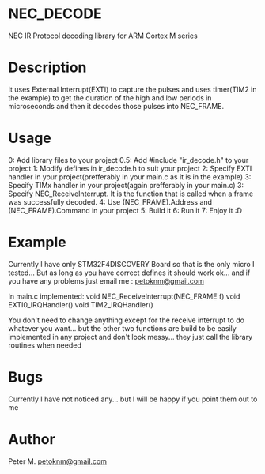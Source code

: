 NEC_DECODE
==========

NEC IR Protocol decoding library for ARM Cortex M series

Description
===========

It uses External Interrupt(EXTI) to capture the pulses and uses timer(TIM2 in the example) to get the duration of the high and low periods in microseconds and then it decodes those pulses into NEC_FRAME.

Usage
=====
0: Add library files to your project
0.5: Add #include "ir_decode.h" to your project
1: Modify defines in ir_decode.h to suit your project
2: Specify EXTI handler in your project(prefferably in your main.c as it is in the example)
3: Specify TIMx handler in your project(again prefferably in your main.c)
3: Specify NEC_ReceiveInterrupt. It is the function that is called when a frame was successfully decoded.
4: Use (NEC_FRAME).Address and (NEC_FRAME).Command in your project
5: Build it
6: Run it
7: Enjoy it :D

Example
=======

Currently I have only STM32F4DISCOVERY Board so that is the only micro I tested... But as long as you have correct defines it should work ok... and if you have any problems just email me : petoknm@gmail.com

In main.c implemented:
void NEC_ReceiveInterrupt(NEC_FRAME f)
void EXTI0_IRQHandler()
void TIM2_IRQHandler()

You don't need to change anything except for the receive interrupt to do whatever you want... but the other two functions are build to be easily implemented in any project and don't look messy... they just call the library routines when needed

Bugs
====

Currently I have not noticed any... but I will be happy if you point them out to me

Author
======

Peter M.
petoknm@gmail.com
